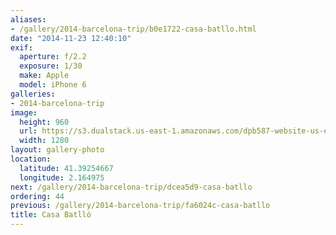 ```yaml
---
aliases:
- /gallery/2014-barcelona-trip/b0e1722-casa-batllo.html
date: "2014-11-23 12:40:10"
exif:
  aperture: f/2.2
  exposure: 1/30
  make: Apple
  model: iPhone 6
galleries:
- 2014-barcelona-trip
image:
  height: 960
  url: https://s3.dualstack.us-east-1.amazonaws.com/dpb587-website-us-east-1/asset/gallery/2014-barcelona-trip/b0e1722-casa-batllo~1280.jpg
  width: 1280
layout: gallery-photo
location:
  latitude: 41.39254667
  longitude: 2.164975
next: /gallery/2014-barcelona-trip/dcea5d9-casa-batllo
ordering: 44
previous: /gallery/2014-barcelona-trip/fa6024c-casa-batllo
title: Casa Batlló
---
```

